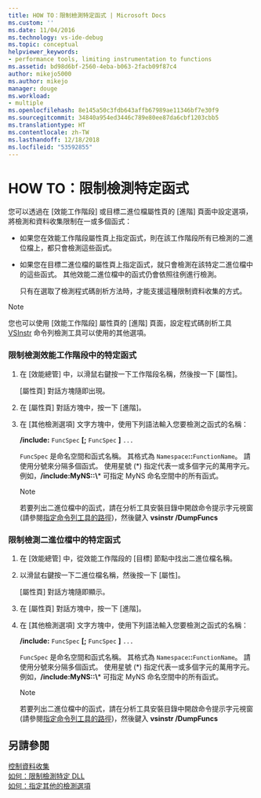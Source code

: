 ```yaml
---
title: HOW TO：限制檢測特定函式 | Microsoft Docs
ms.custom: ''
ms.date: 11/04/2016
ms.technology: vs-ide-debug
ms.topic: conceptual
helpviewer_keywords:
- performance tools, limiting instrumentation to functions
ms.assetid: bd98d6bf-2560-4eba-b063-2facb09f87c4
author: mikejo5000
ms.author: mikejo
manager: douge
ms.workload:
- multiple
ms.openlocfilehash: 8e145a50c3fdb643affb67989ae11346bf7e30f9
ms.sourcegitcommit: 34840a954ed3446c789e80ee87da6cbf1203cbb5
ms.translationtype: HT
ms.contentlocale: zh-TW
ms.lasthandoff: 12/18/2018
ms.locfileid: "53592855"
---
```

# <a name="how-to-limit-instrumentation-to-specific-functions"></a>HOW TO：限制檢測特定函式
您可以透過在 [效能工作階段] 或目標二進位檔屬性頁的 [進階] 頁面中設定選項，將檢測和資料收集限制在一或多個函式：  
  
- 如果您在效能工作階段屬性頁上指定函式，則在該工作階段所有已檢測的二進位檔上，都只會檢測這些函式。  
  
- 如果您在目標二進位檔的屬性頁上指定函式，就只會檢測在該特定二進位檔中的這些函式。 其他效能二進位檔中的函式仍會依照往例進行檢測。  
  
  只有在選取了檢測程式碼剖析方法時，才能支援這種限制資料收集的方式。  
  
> [!NOTE]
>  您也可以使用 [效能工作階段] 屬性頁的 [進階] 頁面，設定程式碼剖析工具 [VSInstr](../profiling/vsinstr.md) 命令列檢測工具可以使用的其他選項。  
  
### <a name="to-limit-instrumentation-to-specific-functions-in-a-performance-session"></a>限制檢測效能工作階段中的特定函式  
  
1. 在 [效能總管] 中，以滑鼠右鍵按一下工作階段名稱，然後按一下 [屬性]。  
  
    [屬性頁] 對話方塊隨即出現。  
  
2. 在 [屬性頁] 對話方塊中，按一下 [進階]。  
  
3. 在 [其他檢測選項] 文字方塊中，使用下列語法輸入您要檢測之函式的名稱：  
  
    **/include:** `FuncSpec` **[;** `FuncSpec` **]** `...`  
  
    `FuncSpec` 是命名空間和函式名稱。 其格式為 `Namespace`**::**`FunctionName`。 請使用分號來分隔多個函式。 使用星號 (\*) 指定代表一或多個字元的萬用字元。 例如，**/include:MyNS::\\*** 可指定 MyNS 命名空間中的所有函式。  
  
   > [!NOTE]
   >  若要列出二進位檔中的函式，請在分析工具安裝目錄中開啟命令提示字元視窗 (請參閱[指定命令列工具的路徑](../profiling/specifying-the-path-to-profiling-tools-command-line-tools.md))，然後鍵入 **vsinstr /DumpFuncs**  
  
### <a name="to-limit-instrumentation-to-specific-functions-in-a-binary"></a>限制檢測二進位檔中的特定函式  
  
1. 在 [效能總管] 中，從效能工作階段的 [目標] 節點中找出二進位檔名稱。  
  
2. 以滑鼠右鍵按一下二進位檔名稱，然後按一下 [屬性]。  
  
    [屬性頁] 對話方塊隨即顯示。  
  
3. 在 [屬性頁] 對話方塊中，按一下 [進階]。  
  
4. 在 [其他檢測選項] 文字方塊中，使用下列語法輸入您要檢測之函式的名稱：  
  
    **/include:** `FuncSpec` **[;** `FuncSpec` **]** `...`  
  
    `FuncSpec` 是命名空間和函式名稱。 其格式為 `Namespace`**::**`FunctionName`。 請使用分號來分隔多個函式。 使用星號 (\*) 指定代表一或多個字元的萬用字元。 例如，**/include:MyNS::\\*** 可指定 MyNS 命名空間中的所有函式。  
  
   > [!NOTE]
   >  若要列出二進位檔中的函式，請在分析工具安裝目錄中開啟命令提示字元視窗 (請參閱[指定命令列工具的路徑](../profiling/specifying-the-path-to-profiling-tools-command-line-tools.md))，然後鍵入 **vsinstr /DumpFuncs**  
  
## <a name="see-also"></a>另請參閱  
 [控制資料收集](../profiling/controlling-data-collection.md)   
 [如何：限制檢測特定 DLL](../profiling/how-to-limit-instrumentation-to-specific-dlls.md)   
 [如何：指定其他的檢測選項](../profiling/how-to-specify-additional-instrumentation-options.md)